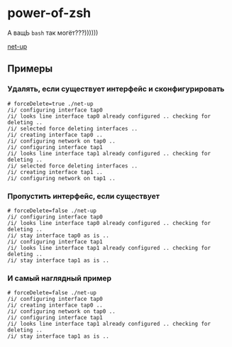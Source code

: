 # power-of-zsh

А ващЬ `bash` так могёт???))))))

[net-up](net-up)

## Примеры

### Удалять, если существует интерфейс и сконфигурировать

```shell
# forceDelete=true ./net-up
/i/ configuring interface tap0
/i/ looks line interface tap0 already configured .. checking for deleting ..
/i/ selected force deleting interfaces ..
/i/ creating interface tap0 ..
/i/ configuring network on tap0 ..
/i/ configuring interface tap1
/i/ looks line interface tap1 already configured .. checking for deleting ..
/i/ selected force deleting interfaces ..
/i/ creating interface tap1 ..
/i/ configuring network on tap1 ..
```

### Пропустить интерфейс, если существует

```shell
# forceDelete=false ./net-up
/i/ configuring interface tap0
/i/ looks line interface tap0 already configured .. checking for deleting ..
/i/ stay interface tap0 as is ..
/i/ configuring interface tap1
/i/ looks line interface tap1 already configured .. checking for deleting ..
/i/ stay interface tap1 as is ..
```

### И самый наглядный пример

```shell
# forceDelete=false ./net-up
/i/ configuring interface tap0
/i/ creating interface tap0 ..
/i/ configuring network on tap0 ..
/i/ configuring interface tap1
/i/ looks line interface tap1 already configured .. checking for deleting ..
/i/ stay interface tap1 as is ..
```
